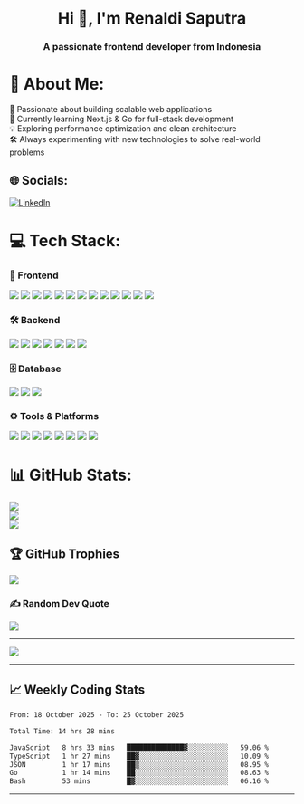 <h1 align="center">Hi 👋, I'm Renaldi Saputra</h1>
<h3 align="center">A passionate frontend developer from Indonesia</h3>

# 💫 About Me:
🚀 Passionate about building scalable web applications <br>
🌱 Currently learning Next.js & Go for full-stack development <br>
💡 Exploring performance optimization and clean architecture <br>
🛠 Always experimenting with new technologies to solve real-world problems<br>


## 🌐 Socials:
[![LinkedIn](https://img.shields.io/badge/LinkedIn-%230077B5.svg?logo=linkedin&logoColor=white)](https://linkedin.com/in/renaldiisptr) 

# 💻 Tech Stack:
### 🚀 Frontend
<p align="left"> <img src="https://img.shields.io/badge/html5-%23E34F26.svg?style=for-the-badge&logo=html5&logoColor=white"/> <img src="https://img.shields.io/badge/css3-%231572B6.svg?style=for-the-badge&logo=css3&logoColor=white"/> <img src="https://img.shields.io/badge/javascript-%23323330.svg?style=for-the-badge&logo=javascript&logoColor=%23F7DF1E"/> <img src="https://img.shields.io/badge/typescript-%23007ACC.svg?style=for-the-badge&logo=typescript&logoColor=white"/> <img src="https://img.shields.io/badge/tailwindcss-%2338B2AC.svg?style=for-the-badge&logo=tailwind-css&logoColor=white"/> <img src="https://img.shields.io/badge/react-%2320232a.svg?style=for-the-badge&logo=react&logoColor=%2361DAFB"/> <img src="https://img.shields.io/badge/next-black?style=for-the-badge&logo=next.js&logoColor=white"/> <img src="https://img.shields.io/badge/redux-%23593d88.svg?style=for-the-badge&logo=redux&logoColor=white"/> <img src="https://img.shields.io/badge/react_query-%23FF4154.svg?style=for-the-badge&logo=react-query&logoColor=white"/> <img src="https://img.shields.io/badge/react_hook_form-%23EC5990.svg?style=for-the-badge&logo=react-hook-form&logoColor=white"/> <img src="https://img.shields.io/badge/axios-%235A29E4.svg?style=for-the-badge&logo=axios&logoColor=white"/> <img src="https://img.shields.io/badge/shadcn/ui-%23000000.svg?style=for-the-badge"/> <img src="https://img.shields.io/badge/material--ui-%23007FFF.svg?style=for-the-badge&logo=mui&logoColor=white"/> </p>

### 🛠 Backend
<p align="left"> <img src="https://img.shields.io/badge/node.js-%23339933.svg?style=for-the-badge&logo=node.js&logoColor=white"/> <img src="https://img.shields.io/badge/express.js-%23404d59.svg?style=for-the-badge"/> <img src="https://img.shields.io/badge/go-%2300ADD8.svg?style=for-the-badge&logo=go&logoColor=white"/> <img src="https://img.shields.io/badge/gin-%2300ADD8.svg?style=for-the-badge&logo=go&logoColor=white"/> <img src="https://img.shields.io/badge/gorm-%234B275F.svg?style=for-the-badge"/> <img src="https://img.shields.io/badge/viper-%2300ADD8.svg?style=for-the-badge&logo=go&logoColor=white"/> <img src="https://img.shields.io/badge/php-%23777BB4.svg?style=for-the-badge&logo=php&logoColor=white"/> </p>

### 🗄 Database
<p align="left"> <img src="https://img.shields.io/badge/mysql-%2300f.svg?style=for-the-badge&logo=mysql&logoColor=white"/> <img src="https://img.shields.io/badge/postgresql-%23316192.svg?style=for-the-badge&logo=postgresql&logoColor=white"/> <img src="https://img.shields.io/badge/mongodb-%234ea94b.svg?style=for-the-badge&logo=mongodb&logoColor=white"/> </p>

### ⚙ Tools & Platforms
<p align="left"> <img src="https://img.shields.io/badge/docker-%230db7ed.svg?style=for-the-badge&logo=docker&logoColor=white"/> <img src="https://img.shields.io/badge/figma-%23F24E1E.svg?style=for-the-badge&logo=figma&logoColor=white"/> <img src="https://img.shields.io/badge/canva-%2300C4CC.svg?style=for-the-badge&logo=canva&logoColor=white"/> <img src="https://img.shields.io/badge/git-%23F05033.svg?style=for-the-badge&logo=git&logoColor=white"/> <img src="https://img.shields.io/badge/github-%23121011.svg?style=for-the-badge&logo=github&logoColor=white"/> <img src="https://img.shields.io/badge/gitlab-%23181717.svg?style=for-the-badge&logo=gitlab&logoColor=white"/> <img src="https://img.shields.io/badge/notion-%23000000.svg?style=for-the-badge&logo=notion&logoColor=white"/> <img src="https://img.shields.io/badge/jira-%230A0FFF.svg?style=for-the-badge&logo=jira&logoColor=white"/> </p>


# 📊 GitHub Stats:
![](https://github-readme-stats.vercel.app/api?username=Renaldis&theme=dark&hide_border=false&include_all_commits=true&count_private=true)<br/>
![](https://github-readme-streak-stats.herokuapp.com/?user=Renaldis&theme=dark&hide_border=false)<br/>
![](https://github-readme-stats.vercel.app/api/top-langs/?username=Renaldis&theme=dark&hide_border=false&include_all_commits=true&count_private=true&layout=compact)

## 🏆 GitHub Trophies
![](https://github-profile-trophy.vercel.app/?username=Renaldis&theme=radical&no-frame=false&no-bg=false&margin-w=4)

### ✍️ Random Dev Quote
![](https://quotes-github-readme.vercel.app/api?type=horizontal&theme=radical)

---
[![](https://visitcount.itsvg.in/api?id=Renaldis&icon=0&color=0)](https://visitcount.itsvg.in)

<!-- Proudly created with GPRM ( https://gprm.itsvg.in ) -->

---

## 📈 Weekly Coding Stats
<!--START_SECTION:waka-->

```txt
From: 18 October 2025 - To: 25 October 2025

Total Time: 14 hrs 28 mins

JavaScript   8 hrs 33 mins   ██████████████▓░░░░░░░░░░   59.06 %
TypeScript   1 hr 27 mins    ██▓░░░░░░░░░░░░░░░░░░░░░░   10.09 %
JSON         1 hr 17 mins    ██▒░░░░░░░░░░░░░░░░░░░░░░   08.95 %
Go           1 hr 14 mins    ██░░░░░░░░░░░░░░░░░░░░░░░   08.63 %
Bash         53 mins         █▓░░░░░░░░░░░░░░░░░░░░░░░   06.16 %
```

<!--END_SECTION:waka-->

---

